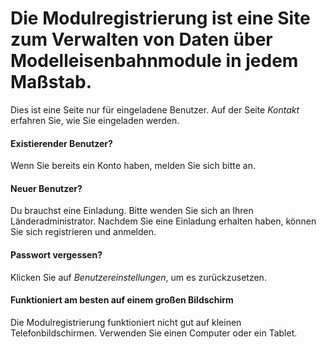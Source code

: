 ﻿# Die **Modulregistrierung** ist eine Site zum Verwalten von Daten über Modelleisenbahnmodule in jedem Maßstab.
Dies ist eine Seite nur für eingeladene Benutzer.
Auf der Seite *Kontakt* erfahren Sie, wie Sie eingeladen werden.

#### Existierender Benutzer?
Wenn Sie bereits ein Konto haben, melden Sie sich bitte an.

#### Neuer Benutzer?
Du brauchst eine Einladung. Bitte wenden Sie sich an Ihren Länderadministrator.
Nachdem Sie eine Einladung erhalten haben, können Sie sich registrieren und anmelden.

#### Passwort vergessen?
Klicken Sie auf *Benutzereinstellungen*, um es zurückzusetzen.

#### Funktioniert am besten auf einem großen Bildschirm
Die Modulregistrierung funktioniert nicht gut auf kleinen Telefonbildschirmen.
Verwenden Sie einen Computer oder ein Tablet.
